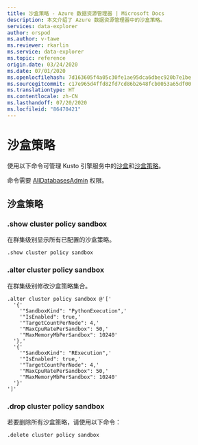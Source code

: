 ```yaml
---
title: 沙盒策略 - Azure 数据资源管理器 | Microsoft Docs
description: 本文介绍了 Azure 数据资源管理器中的沙盒策略。
services: data-explorer
author: orspod
ms.author: v-tawe
ms.reviewer: rkarlin
ms.service: data-explorer
ms.topic: reference
origin.date: 03/24/2020
ms.date: 07/01/2020
ms.openlocfilehash: 7d163605f4a05c30fe1ae95dca6dbec920b7e1be
ms.sourcegitcommit: c17e965d4ffd82fd7cd86b2648fcb0053a65df00
ms.translationtype: HT
ms.contentlocale: zh-CN
ms.lasthandoff: 07/20/2020
ms.locfileid: "86470421"
---
```

# <a name="sandbox-policy"></a>沙盒策略

使用以下命令可管理 Kusto 引擎服务中的[沙盒](../concepts/sandboxes.md)和[沙盒策略](sandboxpolicy.md)。

命令需要 [AllDatabasesAdmin](access-control/role-based-authorization.md) 权限。

## <a name="sandbox-policy"></a>沙盒策略

### <a name="show-cluster-policy-sandbox"></a>.show cluster policy sandbox

在群集级别显示所有已配置的沙盒策略。

```kusto
.show cluster policy sandbox
```

### <a name="alter-cluster-policy-sandbox"></a>.alter cluster policy sandbox

在群集级别修改沙盒策略集合。

```kusto
.alter cluster policy sandbox @'['
  '{'
    '"SandboxKind": "PythonExecution",'
    '"IsEnabled": true,'
    '"TargetCountPerNode": 4,'
    '"MaxCpuRatePerSandbox": 50,'
    '"MaxMemoryMbPerSandbox": 10240'
  '},'
  '{'
    '"SandboxKind": "RExecution",'
    '"IsEnabled": true,'
    '"TargetCountPerNode": 4,'
    '"MaxCpuRatePerSandbox": 50,'
    '"MaxMemoryMbPerSandbox": 10240'
  '}'
']'
```

### <a name="drop-cluster-policy-sandbox"></a>.drop cluster policy sandbox

若要删除所有沙盒策略，请使用以下命令：

```kusto
.delete cluster policy sandbox
```
